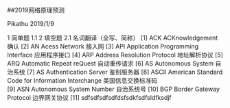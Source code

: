 
##2019网络原理预测









Pikathu
2019/1/9







1	简单题
1.1	
2	填空题
2.1	名词翻译（全写、简称）
[1]	ACK	ACKnowledgement		确认
[2]	AN	Acess Network	接入网
[3]	API	Application Programming Interface 应用程序接口
[4]	ARP	Address Resolution Protocol	地址解析协议
[5]	ARQ	Automatic Repeat reQuest	自动重传请求
[6]	AS	Autonomous System	自治系统
[7]	AS	Authentication Server	鉴别服务器
[8]	ASCII		American Standard Code for Information Interchange	美国信息交换标准码	
[9]	ASN	Autonomous System Number 自治系统号
[10]	BGP	Border Gateway Protocol	边界网关协议
[11]	 sdfsdfsdfsdfdsfsdkfsdfsldfksdjf


